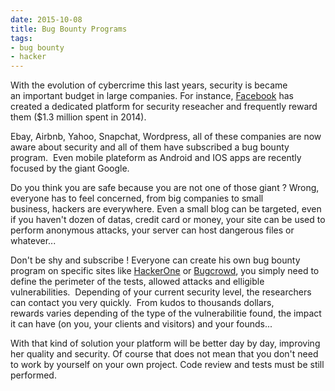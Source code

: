 ```yaml
---
date: 2015-10-08
title: Bug Bounty Programs
tags:
- bug bounty
- hacker
---
```

With the evolution of cybercrime this last years, security is became an important budget in large companies. 
For instance, [Facebook](https://www.facebook.com/whitehat/) has created a dedicated platform for security reseacher and frequently reward them ($1.3 million spent in 2014). 

Ebay, Airbnb, Yahoo, Snapchat, Wordpress, all of these companies are now aware about security and all of them have subscribed a bug bounty program. 
Even mobile plateform as Android and IOS apps are recently focused by the giant Google.

<!--more-->

Do you think you are safe because you are not one of those giant ? Wrong, everyone has to feel concerned, from big companies to small business, hackers are everywhere. 
Even a small blog can be targeted, even if you haven't dozen of datas, credit card or money, your site can be used to perform anonymous attacks, your server can host dangerous files or whatever...

Don't be shy and subscribe ! Everyone can create his own bug bounty program on specific sites like [HackerOne](https://hackerone.com/) or [Bugcrowd](https://bugcrowd.com/), 
you simply need to define the perimeter of the tests, allowed attacks and elligible vulnerabilities. 
Depending of your current security level, the researchers can contact you very quickly. 
From kudos to thousands dollars, rewards varies depending of the type of the vulnerabilitie found, the impact it can have (on you, your clients and visitors) and your founds...

With that kind of solution your platform will be better day by day, improving her quality and security. Of course that does not mean that you don't need to work by yourself on your own project. 
Code review and tests must be still performed.
